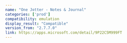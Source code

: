 ```yaml
---
name: "One Jotter - Notes & Journal"
categories: ['prod']
compatibility: emulation
display_result: "Compatible"
version_from: "2.7.7.0"
link: https://apps.microsoft.com/detail/9P22C5M999FT
---
```

